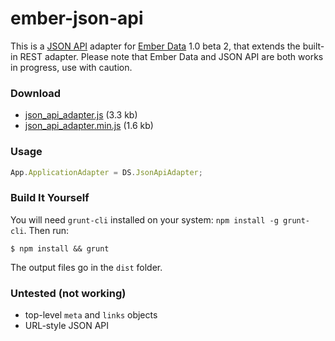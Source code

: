 # ember-json-api

This is a [JSON API](http://jsonapi.org) adapter for [Ember Data](http://github.com/emberjs/data) 1.0 beta 2, that extends the built-in REST adapter. Please note that Ember Data and JSON API are both works in progress, use with caution.

### Download
- [json_api_adapter.js](http://raw.github.com/daliwali/ember-json-api/master/dist/json_api_adapter.js) (3.3 kb)
- [json_api_adapter.min.js](http://raw.github.com/daliwali/ember-json-api/master/dist/json_api_adapter.min.js) (1.6 kb)

### Usage
```javascript
App.ApplicationAdapter = DS.JsonApiAdapter;
```

### Build It Yourself

You will need `grunt-cli` installed on your system: `npm install -g grunt-cli`. Then run:

```
$ npm install && grunt
```

The output files go in the `dist` folder.

### Untested (not working)
- top-level `meta` and `links` objects
- URL-style JSON API
